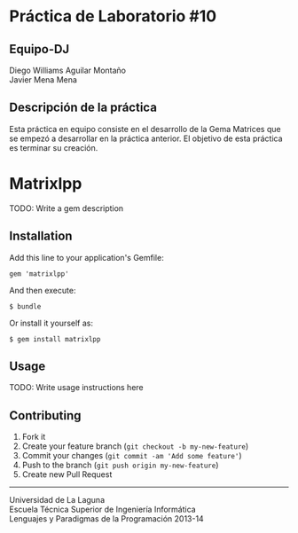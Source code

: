 Práctica de Laboratorio #10 
===========================


Equipo-DJ 
---------
Diego Williams Aguilar Montaño   
Javier Mena Mena

Descripción de la práctica
--------------------------
Esta práctica en equipo consiste en el desarrollo de la Gema Matrices que se empezó a desarrollar en la práctica anterior. El objetivo de esta práctica es terminar su creación.



# Matrixlpp

TODO: Write a gem description

## Installation

Add this line to your application's Gemfile:

    gem 'matrixlpp'

And then execute:

    $ bundle

Or install it yourself as:

    $ gem install matrixlpp

## Usage

TODO: Write usage instructions here

## Contributing

1. Fork it
2. Create your feature branch (`git checkout -b my-new-feature`)
3. Commit your changes (`git commit -am 'Add some feature'`)
4. Push to the branch (`git push origin my-new-feature`)
5. Create new Pull Request




---

Universidad de La Laguna  
Escuela Técnica Superior de Ingeniería Informática  
Lenguajes y Paradigmas de la Programación 2013-14


